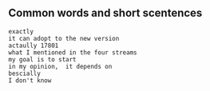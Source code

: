 ## Common words and short scentences
    exactly
    it can adopt to the new version
    actaully 17801
    what I mentioned in the four streams
    my goal is to start 
    in my opinion,  it depends on 
    bescially
    I don't know 
